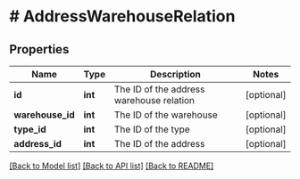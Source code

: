 # # AddressWarehouseRelation

## Properties

Name | Type | Description | Notes
------------ | ------------- | ------------- | -------------
**id** | **int** | The ID of the address warehouse relation | [optional] 
**warehouse_id** | **int** | The ID of the warehouse | [optional] 
**type_id** | **int** | The ID of the type | [optional] 
**address_id** | **int** | The ID of the address | [optional] 

[[Back to Model list]](../../README.md#documentation-for-models) [[Back to API list]](../../README.md#documentation-for-api-endpoints) [[Back to README]](../../README.md)


